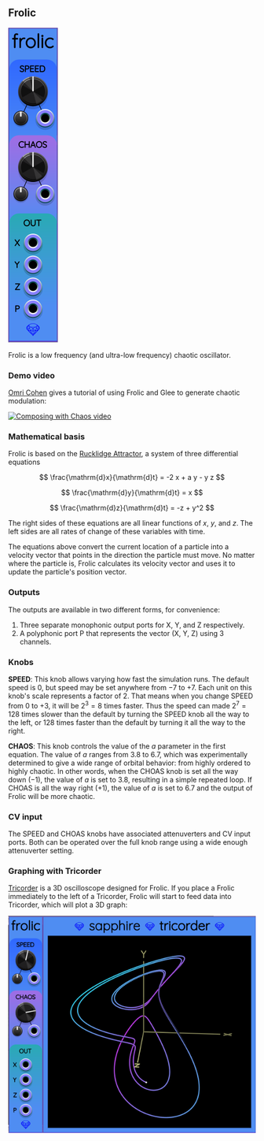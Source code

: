 ## Frolic

![Frolic](images/frolic.png)

Frolic is a low frequency (and ultra-low frequency) chaotic oscillator.

### Demo video

[Omri Cohen](https://omricohen-music.com/) gives a tutorial of using Frolic and Glee to generate chaotic modulation:

[![Composing with Chaos video](https://img.youtube.com/vi/OxAhUkqFE5c/0.jpg)](https://www.youtube.com/watch?v=OxAhUkqFE5c)

### Mathematical basis

Frolic is based on the [Rucklidge Attractor](http://www.3d-meier.de/tut19/Seite17.html),
a system of three differential equations

$$
\frac{\mathrm{d}x}{\mathrm{d}t} = -2 x + a y - y z
$$

$$
\frac{\mathrm{d}y}{\mathrm{d}t} = x
$$

$$
\frac{\mathrm{d}z}{\mathrm{d}t} = -z + y^2
$$

The right sides of these equations are all linear functions
of $x$, $y$, and $z$. The left sides are all rates of change
of these variables with time.

The equations above convert the current location
of a particle into a velocity vector that points in the direction
the particle must move. No matter where the particle is, Frolic calculates
its velocity vector and uses it to update the particle's position vector.

### Outputs

The outputs are available in two different forms, for convenience:

1. Three separate monophonic output ports for X, Y, and Z respectively.
2. A polyphonic port P that represents the vector (X, Y, Z) using 3 channels.

### Knobs

**SPEED**: This knob allows varying how fast the simulation runs.
The default speed is 0, but speed may be set anywhere
from &minus;7 to +7. Each unit on this knob's scale represents a factor
of 2. That means when you change SPEED from 0 to +3, it will be $2^3=8$
times faster. Thus the speed can made $2^7=128$ times slower than the default
by turning the SPEED knob all the way to the left, or 128 times faster than
the default by turning it all the way to the right.

**CHAOS**: This knob controls the value of the $a$ parameter in the first equation.
The value of $a$ ranges from 3.8 to 6.7, which was experimentally determined
to give a wide range of orbital behavior: from highly ordered to highly chaotic.
In other words, when the CHOAS knob is set all the way down (&minus;1), the
value of $a$ is set to 3.8, resulting in a simple repeated loop.
If CHOAS is all the way right (+1), the value of $a$ is set to 6.7 and the
output of Frolic will be more chaotic.

### CV input
The SPEED and CHOAS knobs have associated attenuverters and CV input ports.
Both can be operated over the full knob range using a wide enough attenuverter setting.

### Graphing with Tricorder

[Tricorder](Tricorder.md) is a 3D oscilloscope designed for Frolic.
If you place a Frolic immediately to the left of a Tricorder, Frolic
will start to feed data into Tricorder, which will plot a 3D graph:

![Frolic and Tricorder](images/frolic_tricorder.png)
